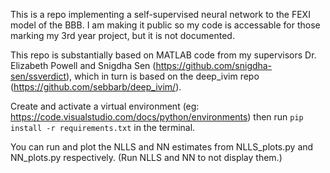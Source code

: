 This is a repo implementing a self-supervised neural network to the FEXI model of the BBB.
I am making it public so my code is accessable for those marking my 3rd year project, but it is not documented.

This repo is substantially based on MATLAB code from my supervisors Dr. Elizabeth Powell and Snigdha Sen (https://github.com/snigdha-sen/ssverdict), which in turn is based on the deep_ivim repo (https://github.com/sebbarb/deep_ivim/).

Create and activate a virtual environment (eg: https://code.visualstudio.com/docs/python/environments) then run `pip install -r requirements.txt` in the terminal.

You can run and plot the NLLS and NN estimates from NLLS_plots.py and NN_plots.py respectively. (Run NLLS and NN to not display them.)
